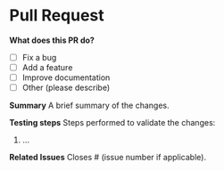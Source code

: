 # Pull Request

**What does this PR do?**
- [ ] Fix a bug
- [ ] Add a feature
- [ ] Improve documentation
- [ ] Other (please describe)

**Summary**
A brief summary of the changes.

**Testing steps**
Steps performed to validate the changes:
1. ...

**Related Issues**
Closes # (issue number if applicable).
